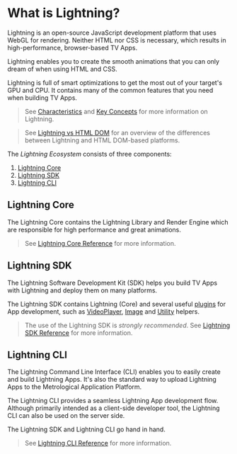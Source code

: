 # What is Lightning?


Lightning is an open-source JavaScript development platform that uses WebGL for rendering. Neither HTML nor CSS is necessary, which results in high-performance, browser-based TV Apps.


Lightning enables you to create the smooth animations that you can only dream of when using HTML and CSS.


Lightning is full of smart optimizations to get the most out of your target's GPU and CPU. It contains many of the common features that you need when building TV Apps.

> See [Characteristics](Characteristics/index.md) and [Key Concepts](KeyConcepts/index.md) for more information on Lightning.

> See [Lightning vs HTML DOM](LightningVsDOM/index.md) for an overview of the differences between Lightning and HTML DOM-based platforms.


The *Lightning Ecosystem* consists of three components:

1. [Lightning Core](#lightning-core)
2. [Lightning SDK](#lightning-sdk)
3. [Lightning CLI](#lightning-cli)

## Lightning Core


The Lightning Core contains the Lightning Library and Render Engine which are responsible for high performance and great animations.

> See [Lightning Core Reference](/lightning-core-reference/index.md) for more information.

## Lightning SDK


The Lightning Software Development Kit (SDK) helps you build TV Apps with Lightning and deploy them on many platforms.


The Lightning SDK contains Lightning (Core) and several useful [plugins](/lightning-sdk-reference/index.md) for App development, such as [VideoPlayer](/lightning-sdk-reference/Plugins/videoplayer.md), [Image](/lightning-sdk-reference/Plugins/image.md) and [Utility](/lightning-sdk-reference/Plugins/utils.md) helpers.

> The use of the Lightning SDK is *strongly recommended*. See [Lightning SDK Reference](/lightning-sdk-reference/index.md) for more information.

## Lightning CLI


The Lightning Command Line Interface (CLI)  enables you to easily create and build Lightning Apps.
It's also the standard way to upload Lightning Apps to the Metrological Application Platform.


The Lightning CLI provides a seamless Lightning App development flow.
Although primarily intended as a client-side developer tool, the Lightning CLI can also be used on the server side.


The Lightning SDK and Lightning CLI go hand in hand.

> See [Lightning CLI Reference](/lightning-cli-reference/index.md) for more information.
